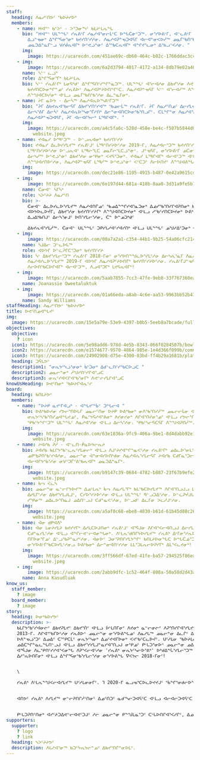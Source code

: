 ```yaml
---
staff:
  heading: ᐱᓇᓱᑦᑎᕗᑦ ᖃᐅᔨᓯᐅᒃ
  members:
    - name: ᕼᐊᓐᔅ ᑲᑦᐳᑦ - ᐳᕐᑐᓂᕐᓭᑦ ᑲᒪᔨᒻᒪᕆᖓ
      bio: "ᕼᐊᓐᔅ ᑌᒪᖕᖓᑦ ᓯᕆᕕᒻᒥ ᓱᓇᓱᐊᕐᓂᓕᒫᑦᑕ ᐅᖓᑖᓃᑦᑐᖅ. ᓂᕐᓯᐅᕕᒻᒥ, ᐊᓪᓚᕕᒻᒥ ᐅᕝᕙᓘᓐᓃᑦ ᐱᓇᓱᐊᕆᐊᕐᓯᒪᕕᐅᔪᓂ
        ᐃᓘᓐᓀᓂᒃ ᐃᖏᕐᕋᓂᕐᓂᒃ ᑲᔪᓯᑎᑦᓯᓱᓂ. ᐱᓇᓱᐊᕈᓐᓀᑐᐊᕋᒥ ᐊᓕᐊᓐᓂᐸᐅᓲᖅ ᓄᓇᒦᖃᑎᖃᕆᐊᒥᒃ ᐃᕐᓂᒥᓂᒃ,
        ᓄᓇᑐᐃᓐᓇᒥᓪᓗ ᐯᓯᑰᕆᐊᒥᒃ ᐅᕝᕙᓘᓐᓃᑦ ᐃᕐᖃᑕᕆᐊᒥᒃ ᐊᖏᔪᕐᓚᓂᒃ ᐃᖃᓗᑉᐸᓱᓂ. "
      img:
        image: https://ucarecdn.com/451ae69c-db60-464c-b02c-1766ddac3cc2/0EA40DDB-84B9-4A64-993E-7F9FA776F2E2.heic
    - img:
        image: https://ucarecdn.com/6a2d3794-4017-4172-a134-8db79e02a407/IMG_8691.JPG
      name: ᓵᓪᔅ ᓚᓘᓐ
      role: ᐃᖏᕐᕋᓂᕐᒥᒃ ᑲᒪᔨᒻᒪᕆ
      bio: ᓵᓪᔅ ᓯᕆᕕᒻᒥᒃ ᒪᓂᕋᒃᑯᑦ ᐃᖏᕐᕋᑎᑦᓯᖏᓐᓇᑐᖅ. ᑌᒪᖕᖓᑦ ᐊᕐᓕᐊᓱᓂ ᐃᑲᔪᕐᓱᓂ ᐱᕙᓪᓕᐊᓂᖏᓐᓄᑦ ᐊᒻᒪᓗ
        ᑲᔪᓯᑎᑕᐅᓂᖏᓐᓄᑦ ᓯᕆᕕᐅᑉ ᐱᓇᓱᐊᕈᑦᔨᐅᑎᖏᑦᑕ. ᐱᓇᓱᐊᕈᓐᓀᕋᒥ ᓵᓪᔅ ᐊᕐᓕᐊᓲᖅ ᐱᖕᖑᐊᓱᓂ ᒪᖏᑦᑕᒥ
        ᐱᖕᖑᐊᑕᐅᓲᓂᒃ ᐊᒻᒪᓗ ᓄᓇᒦᖃᑎᖃᕐᓱᓂ ᐃᓚᓐᓈᒥᓂᒃ.
    - name: ᔩᒥ ᓇᐅᔭ - ᐃᓕᓵᖅ ᐱᓇᓱᐊᕆᐅᕐᓴᕕᒻᒦᑐᖅ
      bio: "ᔩᒥ ᐃᑲᔪᕆᐊᖃᓕᕋᒥ ᐃᑲᔪᕐᓯᑎᑦᓯᐊᖅ ᖃᓄᓕᒫᖅ ᓯᕆᕕᒻᒥ. ᔩᒥ ᐱᓇᓱᑦᑎᓄᑦ ᐃᓕᓯᒪᔪᖅ 2019-ᒥ ᐃᓐᓇᓕᒻᒥ
        ᐃᓕᓴᕐᕕᒥ ᐃᓕᓵᑦ ᐱᓇᓱᐊᕆᐅᕐᓴᓂᕐᒦᓱᑎᒃ ᐃᓕᓐᓂᐊᑎᑕᐅᓂᖃᕐᑎᓗᒋᑦ. ᑕᒪᖏᓐᓂ ᐱᓇᓱᐊᕐᓱᓂ ᐊᒻᒪᓗ
        ᐱᓇᓱᐊᕈᓐᓀᑐᐊᕋᒥ, ᔩᒥ ᐊᓕᐊᒋᔭᓕᒃ ᒪᙯᒋᐊᒥᒃ. "
      img:
        image: https://ucarecdn.com/a4c5fa6c-528d-458e-be4c-f587b5844d0d/Joanassie
          website.jpeg
    - name: ᔪᐊᓇᓯ ᐅᙯᑦᑐᖅ - ᐅᓪᓗᕆᐊᓂᒃ ᑲᔪᓯᑎᑦᓯᔨ
      bio: ᔪᐊᓇᓯ ᐃᓚᐅᓯᓯᒪᔪᖅ ᓯᕆᕕᒻᒧᑦ ᒪᙯᑦᑎᓯᔨᐅᑦᓱᓂ 2019-ᒥ, ᐱᓇᓱᐊᓕᕐᑐᖅ ᑲᔪᓯᑎᑦᓯᔨᐅᑦᓱᓂ ᐊᒻᒪᓗ
        ᒪᙯᑦᑎᓯᔨᐅᑦᓱᓂ ᐅᓪᓗᕆᐊᑦ ᒪᙯᓕᕐᒪᑕ ᓄᓇᒦᓕᕐᒪᑕᓘᓐᓃᑦ. ᒍᓐᓀᕋᒥ, ᓂᕐᓯᐅᕕᒻᒥ ᓄᑖᓂᒃ ᖃᐅᔨᒪᓐᓂᖏᑦᑕᒥᓂᒃ
        ᐃᓕᓴᓲᖅ ᐅᕝᕙᓘᓐᓃᑦ ᐃᑲᔪᕐᓱᓂ ᓂᕿᓂᒃ ᐸᔪᕋᕐᑐᓂᒃ. ᔪᐊᓇᓯ ᒪᙯᒋᐊᒥᒃ ᐊᓕᐊᑦᑐᖅ ᐊᒻᒪᓗ ᑎᒥᒥᒍᑦ
        ᐱᖕᖑᐊᓯᑎᐅᑦᓱᓂ, ᐱᓇᓱᐊᕈᓐᓀᕋᒥ ᒪᙯᓲᖅ ᐅᕝᕙᓘᓐᓃᑦ ᐸᑦᑕᑐᑦ ᐱᓕᐅᑎᔪᑦ ᐱᖕᖑᐊᕕᖓᓃᓗᑭᓲᒍᑦᓱᓂ.
      img:
        image: https://ucarecdn.com/dec21e86-1105-4915-b487-0e42a9615cd4/1A8DB4B1-2C6D-4BA7-A39C-8F137DC3EC73.jpeg
    - img:
        image: https://ucarecdn.com/6e197d44-681a-418b-8aa0-3d31a9fe5b7a/22C83CAF-EC46-4FD8-A4D4-E81384D0367C.jpeg
      name: ᑖᓂᐊᓪ ᓵᒥᓵᒃ
      role: ᓴᐳᑦᔨᔨ ᐱᓇᓱᑦᑎ
      bio: >-
        ᑖᓂᐊᓪ ᐃᓚᐅᓯᓚᐅᕐᓯᒪᔪᖅ ᐱᓇᓱᐊᑎᒌᓄᑦ ᖃᓄᐃᖕᖏᓯᐊᕐᓇᑐᓂᒃ ᐃᓅᓯᖃᕐᑎᓯᒋᐊᕈᑎᓂᒃ ᑲᔪᓯᑎᑦᓯᔨᐅᑦᓱᓂ
        ᐊᐅᔭᐅᓚᐅᔫᒥ, ᐃᑲᔪᕐᓱᓂ ᑲᔪᓯᑎᑦᓯᔨᒥᒃ ᐱᖕᖑᐊᑎᑕᐅᔪᓂᒃ ᐊᒻᒪᓗ ᓱᖃᑦᓯᑎᑕᐅᔪᓂᒃ ᐅᕕᒃᑲᖑᕐᐸᓕᐊᔪᓂᒃ.
        ᐃᓗᐃᒃᑲᑎᒍᑦ ᐃᓕᓴᕐᓂᒧᑦ ᐅᑎᕐᓯᒪᓕᕐᓱᓂ, ᑖᓐ ᐅᓐᓄᑐᒃᑯᑦ

        ᐃᑲᔪᕆᐊᕐᓯᒪᓲᖅ. ᑖᓂᐊᓪ ᑌᒪᖕᖓᑦ ᑐᑭᓯᒐᓱᐊᑦᓯᐊᓯᑎᒃ ᐊᒻᒪᓗ ᑌᒪᖕᖓᑦ ᓄᖑᓱᐃᑦᑐᓂᒃ ᐊᐱᕐᓲᑎᖃᕐᓱᓂ! 
    - img:
        image: https://ucarecdn.com/00a7a2a1-c354-44b1-9b25-54a06cfc214e/IMG_8355.jpg
      name: ᓵᒧᐃᓕ ᑐᓪᓚᐅᒐᖅ
      role: ᐊᐅᔭᒥ ᐅᓪᓛᕈᒥᑕᕐᑐᓂᒃ ᑲᔪᓯᑎᑦᓯᔨ
      bio: ᓵᒻ ᐃᑲᔪᕐᓯᒪᓕᕐᑐᖅ ᓯᕆᕕᒻᒥ 2018-ᒥᓂᑦ ᓂᕐᓯᐅᑎᖕᖑᓚᐅᕐᓯᒪᑦᓱᓂ ᐃᓕᓴᕇᕐᓇᒥ ᐱᓇᓱᐊᕆᐊᖃᑦᑕᑎᓪᓗᒋᑦ ᐃᓕᓵᑦ.
        ᐱᓇᓱᐊᓯᓚᐅᕐᓯᒪᔪᖅ 2019-ᒥ ᐊᐅᔭᒥ ᐱᓇᓱᐊᕈᑦᔨᐅᑎᒥᒃ ᑲᔪᓯᑎᑦᓯᔨᐅᑦᓱᓂ. ᓯᕆᕕᒻᒦᒍᓐᓀᕋᒥ ᑎᒥᒥᒍᑦ
        ᐱᓕᐅᑎᖃᑕᐅᒋᐊᒥᒃ ᐊᓕᐊᑦᑐᖅ, ᐱᓗᐊᕐᑐᒥᒃ ᒪᔪᕋᕆᐊᒥᒃ!
    - img:
        image: https://ucarecdn.com/5aab7855-7cc3-47fe-9eb8-33f767360ea2/4C204C49-8AD5-4E3D-B47C-1C0B86232E7F.jpeg
      name: Joanassie Oweetaluktuk
    - img:
        image: https://ucarecdn.com/01a66eda-a8ab-4c6e-aa53-9963bb52b410/40F17C61-F7C6-4416-8BE4-E18149296B11.jpeg
      name: Sandy Williams
staffHeading: ᐱᓇᓱᑦᑎᕗᑦ ᖃᐅᔨᓯᐅᒃ
title: ᐅᕙᑦᑎᓄᐊᖓᔪᑦ
img:
  image: https://ucarecdn.com/15e5a79e-53e9-4397-b0b5-5eeb8a7bcade/fullsizeoutput_645.jpeg
objectives:
  objective:
    ? icon
  icon1: https://ucarecdn.com/5e98add6-978d-4e5b-8343-066f0284507b/bowl.svg
  icon2: https://ucarecdn.com/e1574677-9570-4864-985e-1e4d366f099b/community.svg
  icon3: https://ucarecdn.com/24902908-d75e-4300-83bd-ff4b29a1681b/plate.svg
  heading: ᑐᕌᒐᕗᑦ
  description1: "ᓂᕆᔭᑦᓭᓘᕐᓂᓂᒃ ᑳᑦᑐᓂᒃ ᐃᑯᓪᓚᑎᑦᓯᖃᑕᐅᓗᑕ "
  description2: ᓄᓇᓕᓐᓂᒃ ᓲᖑᓯᑎᑦᓯᒋᐊᕐᓗᑕ
  description3: ᓂᕆᑦᓯᐊᐸᒋᐊᖃᕐᓂᒥᒃ ᐱᕙᓪᓖᓯᒪᒋᐊᕐᓗᑕ
knowUsHeading: ᐅᕙᑦᑎᓂᒃ ᖃᐅᔨᒋᐊᕆᑦᓯ
board:
  heading: ᑲᑎᒪᔨᕗᑦ
  members:
    - name: "ᐅᔨᑭ ᓇᔪᒻᒥᐊᓗᒃ - ᐊᖓᔪᕐᖄᑉ ᑐᖓᓕᐊ "
      bio: ᐅᕕᒃᑲᐅᓱᓂ ᓯᕗᓕᕐᑎᐅᒐᒥ ᓄᓇᓕᑦᑎᓂ ᐅᔨᑭ ᐅᕕᒃᑲᓂᒃ ᓂᐱᖃᕐᑎᓯᓲᖅ ᓄᓇᓕᓕᒫᓂ ᐊᒻᒪᓗ ᓇᓂᓕᒫᖅ ᑲᑎᒪᓂᕐᓂ
        ᓂᕆᔭᑦᓴᖃᕐᑎᓯᓄᐊᖓᔪᓄᑦ, ᑮᓇᑦᔭᕋᓱᐊᕐᕕᓂᒃ ᐱᓯᓂᓯᓂᒃ ᐱᒋᐊᕐᑎᓯᓂᕐᓄᑦ ᐊᒻᒪᓗ ᓯᕗᓕᕐᑎᐅᓂᕐᓄᑦ. ᐅᔨᑭ
        ᕿᑲᑦᔭᖏᑦᑐᖅ ᑌᒪᖕᖓᑦ ᐱᓇᓱᐊᕐᓱᓂ ᐊᒻᒪᓗ ᐃᓕᓴᕐᓱᓂ. ᕿᑲᑦᓴᓕᕋᑕᕋᒥ ᐱᖕᖑᐊᕈᑎᓲᖅ.
      img:
        image: https://ucarecdn.com/63e1836a-9fc9-406a-9be1-8d4dabb92e14/Caroline
          website.jpeg
    - name: ᔨᐊᓯᑲ ᕈᓲ - ᐊᓪᓚᑎ-ᑮᓇᐅᔭᓕᕆᔨ
      bio: ᔨᐊᓯᑲ ᑲᒪᒋᔭᖃᓪᓚᕆᑦᓯᒪᓂᓕᒃ ᐊᒻᒪᓗ ᐱᒍᑦᔨᓯᐊᖏᓐᓇᐸᑦᓱᓂ ᓯᕆᕕᒻᒥᒃ ᓄᐃᓚᐅᕐᓂᒪᑦ. ᐃᑉᐱᓇᕐᑐᒥᒃ ᐱᔪᑦᓴᐅᔮᕐᓂᓕᒃ
        ᓄᑭᖃᕈᑎᖃᑦᓯᐊᓱᓂ, ᓄᓇᓕᓐᓂ ᐋᓐᓂᐊᓯᐅᑎᒃᑯᓂ ᐱᓇᓱᐊᕇᕐᓯᒪᓕᕋᒥ ᔨᐊᓯᑲ ᑕᑯᒥᓇᕐᑐᓕᐅᓲᖅ, ᐃᓂᕐᓯᓱᓂ ᐊᒻᒪᓗ
        ᐊᓕᐊᒋᔭᖃᕐᓱᓂ ᓂᐯᑦᑐᒦᕝᕕᖃᕆᐊᒥᒃ ᓄᓇᑐᐃᓐᓇᒥᒃ.
      img:
        image: https://ucarecdn.com/b9147c39-0684-4782-b887-23f67b9efe2d/Ricky
          website.jpeg
    - name: ᑳᓓ ᐹᓚᓴ
      bio: ᓄᓇᓕᓐᓂ ᓇᓪᓕᒋᔭᐅᔪᖅ ᐃᓄᒻᒪᕆᒃ ᑳᓓ ᐱᓇᓱᒐᕐᒥᒃ ᑲᒪᖃᑕᐅᓯᒪᔪᖅ ᐱᒋᐊᕐᑎᓗᒍᓗ ᒪᓂᔨᓯᒪᑦᓱᓂ ᐃᑲᔪᕐᓯᒪᓂᕐᒥᓂᒃ
        ᐃᓱᒪᒥᑦᓱᓂ ᐃᑲᔪᕐᓯᒪᒍᒪᒧᑦ, ᑕᓯᐅᕐᓯᔨᐅᑦᓱᓂ ᐊᒻᒪᓗ ᑌᒪᖕᖓᑦ ᑫᓪᓗᑐᐃᑦᓱᓂ. ᐅᓪᓛᕈᔫᒍᒐᒥ ᑳᓓ ᒪᑭᓲᖅ
        ᓯᕿᓂᖅ ᓄᐃᓚᐅᕐᑎᓇᒍ ᓄᐃᑎᓪᓗᒍ ᑕᑯᓐᓇᐸᑦᓱᓂ, ᐅᓪᓗᑯᑦ ᐃᓚᒥᓂ ᐳᓛᓲᒍᑦᓱᓂ.
      img:
        image: https://ucarecdn.com/a5af0c68-ebe8-4830-b61d-61b45d88c261/Jessica
          website.jpeg
    - name: ᐋᓂ ᑯᑭᐊᐱᒃ
      bio: ᐋᓂ ᒪᓂᔨᓯᒪᔨ ᑲᔪᓯᔪᒥᒃ ᐃᓱᒪᑕᐅᒍᑎᓂᒃ ᓯᕆᕕᒻᒧᑦ ᐊᕐᕌᒍᓂ ᐱᒋᐊᕐᐸᓕᐊᑎᓗᒍ ᐃᓕᓯᒪᑦᓱᓂ ᐱᑦᓯᐊᕈᓐᓇᓯᕙᓪᓕᐊᓂᖓᓂᒃ
        ᑕᑯᓐᓇᓯᒪᑦᓱᓂ ᐊᒻᒪᓗ ᐊᖏᓕᕙᓪᓕᐊᓂᖓᓂᒃ. ᐱᒻᒪᕆᖁᑎᒋᔭᐅᓯᒪᔪᖅ ᓯᕆᕕᒃ ᐃᒻᒥᓂᕐᓱᕆᐅᕐᐸᓕᐊᑎᓗᒍ ᐊᒻᒪᓗ
        ᑎᒥᐅᓂᕐᒥᓄᑦ ᐃᓪᓗᖃᕈᓐᓇᓯᑦᓱᓂ. ᐋᓂᐅᑉ ᑐᓂᕐᕈᑎᒋᓯᒪᔭᖏᑦ ᑲᑎᒪᔨᐅᓂᖓᑕ ᐅᖓᑖᓅᕐᑐᑦ,
        ᓂᕐᓯᐅᕕᒻᒦᖃᑕᐅᓯᒪᑦᓱᓂᓗ ᐅᕕᒃᑲᓂᒃ ᐃᓕᓐᓂᐊᑎᑦᓯᓱᓂ ᒪᒪᕐᑐᒪᕆᓕᐅᕈᓯᒥᒃ ᐃᒪᕐᐸᓚᔪᓂᒃ!
      img:
        image: https://ucarecdn.com/3ff566df-67ed-41fe-ba57-294525f86eae/Annie
          website.jpeg
    - img:
        image: https://ucarecdn.com/2abb9dfc-1c52-464f-808a-50a58d2d43ad/03C6F2DC-CE62-417D-8D47-0770FE2FDFD3.jpeg
      name: Anna Kasudluak
know_us:
  staff_member:
    ? image
  board_member:
    ? image
story:
  heading: ᐅᓂᒃᑲᐅᓯᕗᑦ
  description: >-
    ᑲᒪᒋᔭᖃᑦᓯᐊᓂᓖᑦ ᐃᑲᔪᕈᒪᔪᑦ ᐃᑲᔪᕐᑏᑦ ᐊᒻᒪᓗ ᐆᒻᒪᑎᒥᓂᑦ ᐱᔪᓂᒃ ᓇᓪᓕᓂᓖᑦ ᐱᕈᕐᑎᓯᒋᐊᕐᓯᒪᔪᑦ ᓯᕆᕕᒻᒥᒃ
    2013-ᒥ. ᐱᒋᐊᕐᖃᒥᐅᑦᓱᓂ ᓯᕆᕕᐅᑉ ᓄᓇᓕᓐᓂ ᓂᕐᓯᐅᕕᖓᓄᑦ ᐱᓇᓱᒐᖅ ᓄᓇᓕᓐᓂ ᐃᓚᒌᑦ ᐃᓪᓗᖁᑎᖓᓃᑦᑎᓗᒍ;
    ᐅᐱᓐᓀᓘᕐᑐᑦ ᐃᓄᐃᑦ ᑕᕐᕿᑕᒫᑦ ᓂᕆᔭᑦᓴᓂᒃ ᐃᓄᑦᔪᐊᒥᐅᓂᒃ ᐸᔪᖃᑦᑕᓚᐅᔫᑦ. ᑌᑦᓱᒪᓂ ᖃᐅᔨᒪᓇᓕᓚᐅᕐᓯᒪᔪᑦ
    ᓄᐃᑕᖏᓐᓇᓚᖓᑎᓪᓗᒍ ᐊᒻᒪᓗ ᐃᑲᔪᕐᓯᓯᒪᒍᓐᓇᓯᐊᕐᑎᓗᒍ ᓂᕿᓄᑦ ᑭᒡᒐᑐᕐᓂᐅᑉ ᓄᓇᓕᓐᓂ ᓄᐃᑕᒋᐊᖃᓕᕐᓂᖓ. ᑕᒐ 5-ᓂ
    ᐊᕐᕌᒍᓂ ᐱᓚᕿᑎᑦᓯᓯᐊᕐᐸᓂᖓ ᐱᕈᕐᐸᓕᐊᑦᓱᓂ 'ᓯᕆᕕᒃ ᓂᕆᔭᑦᓴᓕᐅᕐᕕᒃ' ᐅᒃᑯᐃᖔᕐᓯᒪᓕᕐᑐᖅ ᓇᒻᒥᓂᕐᒥᓂᒃ
    ᐃᓱᕐᕆᐅᑎᒥᓂᒃ ᐊᒻᒪᓗ ᐃᖏᕐᕋᓂᖃᕐᓯᒪᓕᕐᓱᓂ ᓂᕐᓯᐅᕕᖓ ᐁᐸᔭᓕ 2018-ᒥᓂᑦ!


    \

    ᓯᕆᕕᒃ ᐱᒻᒪᕆᖕᖑᐸᓕᐊᓯᒪᔪᖅ ᑌᑦᓱᒪᓂᓂᒥᑦ. ᒣ 2020-ᒥ ᓇᓗᓀᕐᑕᐅᓚᐅᔪᔪᒍᑦ ᖄᖏᕐᓂᑯᓕᐅᕐᑎᐅᒐᑕ ᑎᒥᖕᖑᓱᑕ. ᐊᑎᖃᕈᓐᓀᑎᓯᒪᔭᕗᑦ 'ᓲᑉᐸᑐᕆᐊᕐᑐᕕᒻᒥᒃ' ᑐᑭᓯᓇᕐᓂᓴᐅᓯᑎᓗᒍ ᐱᓇᓱᐊᕐᐸᑕᑦᑕ ᐱᒻᒪᕆᐅᓂᕐᓴᖑᕐᓯᒪᓕᕐᓂᖏᑦ ᐱᑦᔪᑎᒋᑦᓱᒋᑦ. ᐃᖏᕐᕋᑎᑦᓱᒍ ᓂᕆᔭᑦᓴᓕᐅᕐᕕᐅᑎᑦᓱᒍ ᒪᓂᔨᒍᓐᓇᐸᓕᕐᑐᒍᑦ ᐅᓄᕐᓂᓴᓂᒃ ᑭᒡᒐᑐᕈᑎᓂᒃ ᐊᒻᒪᓗ ᐊᓯᒐᓴᖏᓐᓂᒃ ᐱᒍᑦᔨᕕᐅᑎᕙᓕᕐᓱᒍ, ᓄᓇᓕᑦᑎᓂ ᓇᓂᕙᑦᓱᒋᑦ ᑲᔪᓯᑎᑕᐅᑦᓯᐊᕈᓐᓇᑐᑦ ᐱᓀᓗᑕᐅᑉ ᐋᕐᕿᐅᑎᑦᓴᖏᓐᓂᒃ ᓂᕆᔭᑦᓭᓘᕐᓂᒧᑦ ᓄᓇᓕᑦᑎᓂ.


    ᐊᑎᕗᑦ ᓯᕆᕕᒃ ᐱᓯᒪᔪᖅ ᓂᓪᓕᕈᑎᒋᓲᑦᑎᓂᑦ ᐃᓄᑦᑎᑐᑦ ᓇᑯᕐᓴᓕᑐᐊᕋᑦᑕ ᐊᒻᒪᓗ ᐊᓕᐊᓕᑐᐊᕋᑦᑕ ᓂᕆᖃᑎᒌᓯᒐᑦᑕ.


    ᑭᒡᒐᑐᕈᑎᑦᑎᓂᒃ ᐊᓯᑦᔨᑐᐃᕙᓪᓕᐊᕙᑦᑐᒍᑦ ᓱᓕ ᓄᓇᓕᓐᓂ ᑭᖕᖒᒪᓇᕐᑐᑦ ᑕᒡᒐᐅᑎᒋᐊᕐᐸᓱᒋᑦ, ᐃᓄᑦᔪᐊᖅ ᐊᖏᓕᕙᓪᓕᐊᒪᑦ ᐊᒻᒪᓗ ᐊᓯᑦᔨᐸᓪᓕᐊᓱᓂ ᑌᒣᓐᓂᖓᓂᒃ ᒪᓕᑐᐃᓐᓇᓚᖓᑦᓱᑕ. ᑐᓂᕐᕈᓯᕕᒋᑦᓱᒍ ᐃᓄᐃᑦ ᓂᕿᑎᒍᑦ ᐱᐅᓯᑐᖃᖓ ᑖᑦᓱᒥᖓᓗ ᐅᐃᒪᓇᕐᑑᑎᑦᓯᓱᑕ ᑭᖕᖒᒪᒋᔭᕐᑎᒍᑦ ᐊᒻᒪᓗ ᖁᕕᐊᓲᑎᒋᕙᑦᓱᒍ ᐃᓗᒡᒍᓯᕗᑦ ᐊᒻᒪᓗ ᓄᓇᓕᕗᑦ.
supporters:
  supporter:
    ? logo
    ? link
  heading: ᓴᐳᑦᔨᔨᕗᑦ
  description: ᐱᒐᓱᐊᕐᓂᖅ ᑲᑐᑦᔮᕆᔭᓕᓐᓄᑦ ᐃᑲᔪᕐᑎᒌᓐᓂᐅᒪᑦ.
---
```

